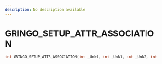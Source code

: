 ```yaml
---
description: No description available 
---
```


# GRINGO_SETUP_ATTR_ASSOCIATION

```cpp
int GRINGO_SETUP_ATTR_ASSOCIATION(int _Unk0, int _Unk1, int _Unk2, int _Unk3, int _Unk4, int _Unk5, int _Unk6, int _Unk7, int _Unk8, int _Unk9, int _Unk10, int _Unk11);
```